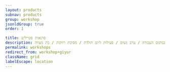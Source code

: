 ```yaml
---
layout: products
subnav: products
group: workshop
jsonldGroup: true
order: 1

title: סדנאות סטיילינג
description: סדנת סטיילינג מרתקת ופעילה, מלווה באביזרים ויזואלים - מעניקה לכל אחת מהמשתתפות תובנות חדשות על נושא גוף ונפש וחוויה בלתי נשכחת. בסדה תקבלו את כל העקרנות הבסיסים של סטיילינג ותוכלי לקבל יעוץ אישי קצר על הבמה. מתאים כפעילות גיבוש במקום העבודה / ערב נשים / פעילות ליום הולדת / מסיבת רווקות / בת מצווה.
permalink: workshops
redirect_from: workshop+giyur
className: grid
labelEscape: location
---
```

